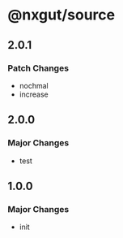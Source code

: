 # @nxgut/source

## 2.0.1

### Patch Changes

- nochmal
- increase

## 2.0.0

### Major Changes

- test

## 1.0.0

### Major Changes

- init

